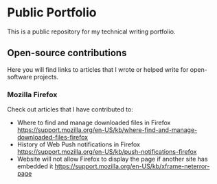 # Public Portfolio
This is a public repository for my technical writing portfolio.

## Open-source contributions

Here you will find links to articles that I wrote or helped write for open-software projects.

### Mozilla Firefox

Check out articles that I have contributed to:
* Where to find and manage downloaded files in Firefox 
https://support.mozilla.org/en-US/kb/where-find-and-manage-downloaded-files-firefox
* History of Web Push notifications in Firefox
https://support.mozilla.org/en-US/kb/push-notifications-firefox
* Website will not allow Firefox to display the page if another site has embedded it
https://support.mozilla.org/en-US/kb/xframe-neterror-page
